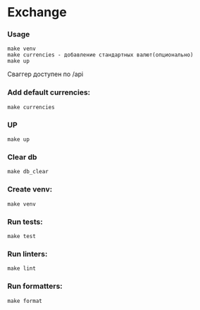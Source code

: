 # Exchange

### Usage

    make venv
    make currencies - добавление стандартных валют(опционально)
    make up



Сваггер доступен по /api

### Add default currencies:
    make currencies    
### UP
    make up

### Clear db
    make db_clear
    
### Create venv:
    make venv

### Run tests:
    make test
    
### Run linters:
    make lint
    
### Run formatters:
    make format
   
    
    
